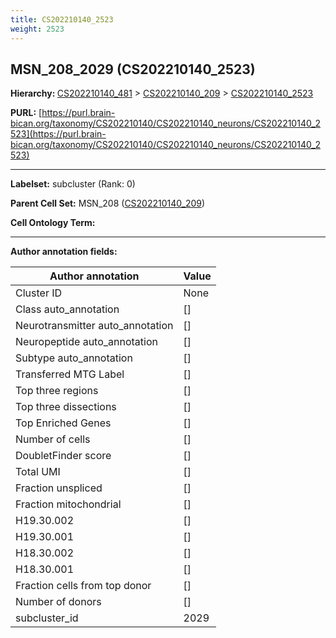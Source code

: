 ```yaml
---
title: CS202210140_2523
weight: 2523
---
```

## MSN_208_2029 (CS202210140_2523)
<b>Hierarchy: </b>
[CS202210140_481](../CS202210140_481) >
[CS202210140_209](../CS202210140_209) >
[CS202210140_2523](../CS202210140_2523)

**PURL:** [https://purl.brain-bican.org/taxonomy/CS202210140/CS202210140_neurons/CS202210140_2523](https://purl.brain-bican.org/taxonomy/CS202210140/CS202210140_neurons/CS202210140_2523)

---


**Labelset:** subcluster (Rank: 0)

**Parent Cell Set:** MSN_208 ([CS202210140_209](../CS202210140_209))



**Cell Ontology Term:** 

[MARKER GENES.]: #


---

[TRANSFERRED ANNOTATIONS.]: #


[AUTHOR ANNOTATION FIELDS.]: #


**Author annotation fields:**

| Author annotation | Value |
|-------------------|-------|
|Cluster ID|None|
|Class auto_annotation|[]|
|Neurotransmitter auto_annotation|[]|
|Neuropeptide auto_annotation|[]|
|Subtype auto_annotation|[]|
|Transferred MTG Label|[]|
|Top three regions|[]|
|Top three dissections|[]|
|Top Enriched Genes|[]|
|Number of cells|[]|
|DoubletFinder score|[]|
|Total UMI|[]|
|Fraction unspliced|[]|
|Fraction mitochondrial|[]|
|H19.30.002|[]|
|H19.30.001|[]|
|H18.30.002|[]|
|H18.30.001|[]|
|Fraction cells from top donor|[]|
|Number of donors|[]|
|subcluster_id|2029|
